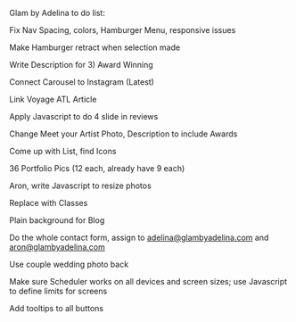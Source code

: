 Glam by Adelina to do list:

Fix Nav Spacing, colors, Hamburger Menu, responsive issues

Make Hamburger retract when selection made

Write Description for 3) Award Winning

Connect Carousel to Instagram (Latest)

Link Voyage ATL Article

Apply Javascript to do 4 slide in reviews

Change Meet your Artist Photo, Description to include Awards

Come up with List, find Icons

36 Portfolio Pics (12 each, already have 9 each)

Aron, write Javascript to resize photos

Replace with Classes

Plain background for Blog

Do the whole contact form, assign to adelina@glambyadelina.com and aron@glambyadelina.com

Use couple wedding photo back

Make sure Scheduler works on all devices and screen sizes; use Javascript to define limits for screens

Add tooltips to all buttons
